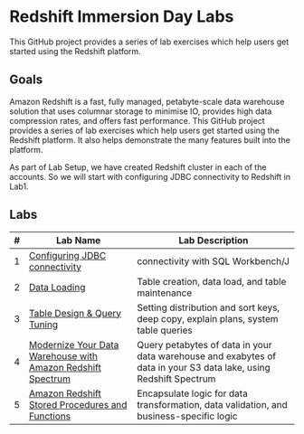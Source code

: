 # Redshift Immersion Day Labs
This GitHub project provides a series of lab exercises which help users get started using the Redshift platform.

## Goals
Amazon Redshift is a fast, fully managed, petabyte-scale data warehouse solution that uses columnar storage to minimise IO, provides high data compression rates, and offers fast performance. This GitHub project provides a series of lab exercises which help users get started using the Redshift platform.  It also helps demonstrate the many features built into the platform.

As part of Lab Setup, we have created Redshift cluster in each of the accounts. So we will start with configuring JDBC connectivity to Redshift in Lab1.

## Labs
|# |Lab Name |Lab Description |
|---- |---- | ----|
|1 |[Configuring JDBC connectivity](lab1-redshiftconnectivity/README.md) | connectivity with SQL Workbench/J |
|2 |[Data Loading](lab2-dataload/README.md) |Table creation, data load, and table maintenance |
|3 |[Table Design & Query Tuning](lab3-tabledesign/README.md) |Setting distribution and sort keys, deep copy, explain plans, system table queries |
|4 |[Modernize Your Data Warehouse with Amazon Redshift Spectrum](lab4-redshiftspectrum/README.md) |Query petabytes of data in your data warehouse and exabytes of data in your S3 data lake, using Redshift Spectrum |
|5 |[Amazon Redshift Stored Procedures and Functions](lab5-procs-funcs/README.md) | Encapsulate logic for data transformation, data validation, and business-specific logic|
